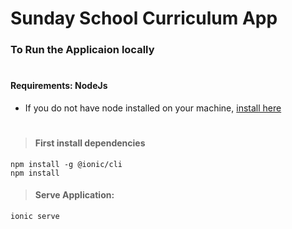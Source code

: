 # Sunday School Curriculum App

### To Run the Applicaion locally
#
#### Requirements: NodeJs
- If you do not have node installed on your machine, [install here](https://nodejs.org/en/download/)

#

> #### First install dependencies
```
npm install -g @ionic/cli
npm install
```


> #### Serve Application:
```
ionic serve
```
